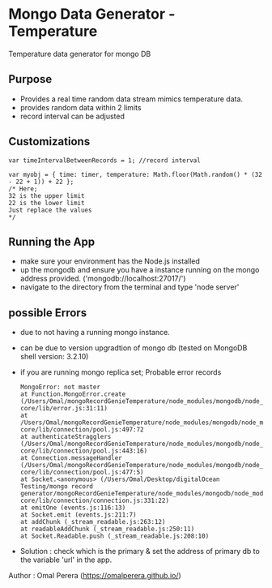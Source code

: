 # Mongo Data Generator - Temperature

Temperature data generator for mongo DB


## Purpose

- Provides a real time random data stream mimics temperature data.
- provides random data within 2 limits
- record interval can be adjusted

## Customizations

    var timeIntervalBetweenRecords = 1; //record interval

    var myobj = { time: timer, temperature: Math.floor(Math.random() * (32 - 22 + 1)) + 22 };
    /* Here;
    32 is the upper limit
    22 is the lower limit
    Just replace the values
    */

## Running the App

- make sure your environment has the Node.js installed
- up the mongodb and ensure you have a instance running on the mongo address provided. ('mongodb://localhost:27017/')
- navigate to the directory from the terminal and type 'node server'

## possible Errors

- due to not having a running mongo instance.
- can be due to version upgradtion of mongo db (tested on MongoDB shell version: 3.2.10)

- if you are running mongo replica set; Probable error records

      MongoError: not master
      at Function.MongoError.create (/Users/Omal/mongoRecordGenieTemperature/node_modules/mongodb/node_modules/mongodb-core/lib/error.js:31:11)
      at /Users/Omal/mongoRecordGenieTemperature/node_modules/mongodb/node_modules/mongodb-core/lib/connection/pool.js:497:72
      at authenticateStragglers (/Users/Omal/mongoRecordGenieTemperature/node_modules/mongodb/node_modules/mongodb-core/lib/connection/pool.js:443:16)
      at Connection.messageHandler (/Users/Omal/mongoRecordGenieTemperature/node_modules/mongodb/node_modules/mongodb-core/lib/connection/pool.js:477:5)
      at Socket.<anonymous> (/Users/Omal/Desktop/digitalOcean Testing/mongo record generator/mongoRecordGenieTemperature/node_modules/mongodb/node_modules/mongodb-core/lib/connection/connection.js:331:22)
      at emitOne (events.js:116:13)
      at Socket.emit (events.js:211:7)
      at addChunk (_stream_readable.js:263:12)
      at readableAddChunk (_stream_readable.js:250:11)
      at Socket.Readable.push (_stream_readable.js:208:10)

- Solution : check which is the primary & set the address of primary db to the variable 'url' in the app.

Author : Omal Perera (https://omalperera.github.io/)
